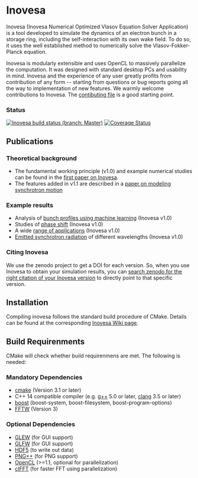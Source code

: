 Inovesa
=======

Inovesa (Inovesa Numerical Optimized Vlasov Equation Solver Application) is
a tool developed to simulate the dynamics of an electron bunch in a storage
ring, including the self-interaction with its own wake field.
To do so, it  uses the well established method to numerically solve the
Vlasov-Fokker-Planck equation.

Inovesa is modularly extensible and uses OpenCL to massively parallelize the
computation. It was designed with standard desktop PCs and usability in mind.
Inovesa and the experience of any user greatly profits from contribution of
any form -- starting from questions or bug reports going all the way to
implementation of new features. We warmly welcome contributions to Inovesa.
The [contibuting file](CONTRIBUTING.md) is a good starting point.

### Status

[![Inovesa build status (branch: Master)](https://travis-ci.org/Inovesa/Inovesa.svg?branch=master)](https://travis-ci.org/Inovesa/Inovesa/branches)
[![Coverage Status](https://coveralls.io/repos/github/Inovesa/Inovesa/badge.svg?branch=master)](https://coveralls.io/github/Inovesa/Inovesa?branch=master)


Publications
------------

### Theoretical background

* The fundamental working principle (v1.0) and example numerical studies can be found in the [first paper on Inovesa][1].
* The features added in v1.1 are described in a [paper on modeling synchrotron motion][2]


### Example results

* Analysis of [bunch profiles using machine learning][3] (Inovesa v1.0)
* Studies of [phase shift][4] (Inovesa v1.0)
* A wide [range of applications][5] (Inovesa v1.0)
* [Emitted synchrotron radiation][6] of different wavelengths (Inovesa v1.0)


### Citing Inovesa

We use the zenodo project to get a DOI for each version. So, when you use
Inovesa to obtain your simulation results, you can
[search zenodo for the right citation of your Inovesa version](https://zenodo.org/search?page=1&size=20&q=conceptrecid:597356&all_versions&sort=-version)
to directly point to that specific version.



[1]: https://journals.aps.org/prab/abstract/10.1103/PhysRevAccelBeams.20.030704 "Parallelized Vlasov-Fokker-Planck solver for desktop personal computers"

[2]: http://iopscience.iop.org/article/10.1088/1742-6596/1067/6/062025/meta "Elaborated Modeling of Synchrotron Motion in Vlasov-Fokker-Planck Solvers"

[3]: https://doi.org/10.18429/JACoW-IPAC2018-THPAK030 "Studies of Longitudinal Dynamics in the Micro-Bunching Instability Using Machine Learning"

[4]: https://doi.org/10.18429/JACoW-IPAC2018-WEPAL028 "Study of the Influence of the CSR Impedance on the Synchronous Phase Shift at KARA"

[5]: https://doi.org/10.5445/ir/1000084466 "Simulation and measurement of the dynamics of ultra-short electron bunch profiles for the generation of coherent THz radiation"

[6]: https://arxiv.org/abs/1710.09568 "Continuous bunch-by-bunch spectroscopic investigation of the micro-bunching instability"



Installation
------------

Compiling inovesa follows the standard build procedure of CMake.
Details can be found at the corresponding [Inovesa Wiki page](https://github.com/Inovesa/Inovesa/wiki/Installation).

Build Requirenments
-------------------

CMake will check whether build requirenmens are met.
The following is needed:

### Mandatory Dependencies
* [cmake](https://cmake.org/) (Version 3.1 or later)
* C++ 14 compatible compiler (e.g. [g++](https://gcc.gnu.org/) 5.0 or later, [clang](http://clang.llvm.org/) 3.5 or later)
* [boost](http://www.boost.org/) (boost-system, boost-filesystem, boost-program-options)
* [FFTW](http://fftw.org/) (Version 3)

### Optional Dependencies
* [GLEW](https://www.opengl.org/sdk/libs/GLEW/) (for GUI support)
* [GLFW](http://www.glfw.org/) (for GUI support)
* [HDF5](https://www.hdfgroup.org/downloads/hdf5/) (to write out data)
* [PNG++](http://www.nongnu.org/pngpp/) (for PNG support)
* [OpenCL](https://www.khronos.org/opencl/) (>=1.1, optional for parallelization)
* [clFFT](https://github.com/clMathLibraries/clFFT) (for faster FFT using parallelization)

